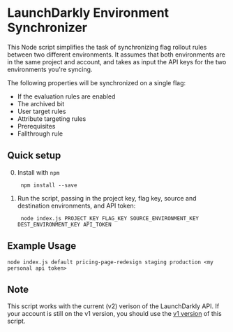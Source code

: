 LaunchDarkly Environment Synchronizer
=====================================

This Node script simplifies the task of synchronizing flag rollout rules between two different environments.
It assumes that both environments are in the same project and account, and takes as input the API keys for
the two environments you're syncing.

The following properties will be synchronized on a single flag:

* If the evaluation rules are enabled
* The archived bit
* User target rules
* Attribute targeting rules
* Prerequisites
* Fallthrough rule

Quick setup
-----------

0. Install with `npm`

        npm install --save

1. Run the script, passing in the project key, flag key, source and destination environments, and API token:

        node index.js PROJECT_KEY FLAG_KEY SOURCE_ENVIRONMENT_KEY DEST_ENVIRONMENT_KEY API_TOKEN

Example Usage
-----------

```
node index.js default pricing-page-redesign staging production <my personal api token>
```

Note
----

This script works with the current (v2) verison of the LaunchDarkly API. If your account is still on the v1 version,
you should use the [v1 version](https://github.com/launchdarkly/sync-ld-flags/tree/v1) of this script.
